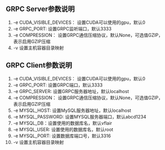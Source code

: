 ## GRPC Server参数说明
1. -e CUDA_VISIBLE_DEVICES： 设置CUDA可以使用的gpu，默认0
2. -e GRPC_PORT: 设置GRPC监听端口，默认3333
3. -e COMPRESSION： 设置GRPC通信压缩协议，默认None，可选值GZIP，表示启用GZIP压缩
4. -v 设置主机容器目录映射

## GRPC Client参数说明
1. -e CUDA_VISIBLE_DEVICES： 设置CUDA可以使用的gpu，默认0
2. -e GRPC_PORT: 设置GRPC端口，默认3333 
3. -e GRPC_SERVER: 设置GRPC服务器地址，默认localhost 
4. -e COMPRESSION： 设置GRPC通信压缩协议，默认None，可选值GZIP，表示启用GZIP压缩
5. -e MYSQL_HOST: 设置MySQL服务器地址，默认localhost
6. -e MYSQL_PASSWORD: 设置MYSQL服务器端口，默认abcd1234
7. -e MYSQL_DB：设置使用的数据库名，默认vflair
8. -e MYSQL_USER: 设置使用的数据库名，默认root
9. -e MYSQL_PORT: 设置数据库端口号，默认3316 
10. -v 设置主机容器目录映射